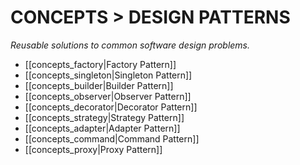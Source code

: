 # CONCEPTS > DESIGN PATTERNS

*Reusable solutions to common software design problems.*

- [[concepts_factory|Factory Pattern]]
- [[concepts_singleton|Singleton Pattern]]
- [[concepts_builder|Builder Pattern]]
- [[concepts_observer|Observer Pattern]]
- [[concepts_decorator|Decorator Pattern]]
- [[concepts_strategy|Strategy Pattern]]
- [[concepts_adapter|Adapter Pattern]]
- [[concepts_command|Command Pattern]]
- [[concepts_proxy|Proxy Pattern]]
